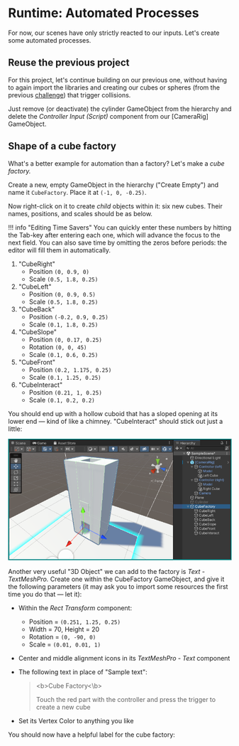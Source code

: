 # Runtime: Automated Processes

For now, our scenes have only strictly reacted to our inputs. Let's create some automated processes.

## Reuse the previous project

For this project, let's continue building on our previous one, without having to again import the libraries and creating our cubes or spheres (from the previous [challenge](2-vr-interaction.md/#switching-colors-of-a-material)) that trigger collisions.

Just remove (or deactivate) the cylinder GameObject from the hierarchy and delete the *Controller Input (Script)* component from our \[CameraRig\] GameObject.

## Shape of a cube factory

What's a better example for automation than a factory? Let's make a *cube factory.*

Create a new, empty GameObject in the hierarchy ("Create Empty") and name it `CubeFactory`. Place it at `(-1, 0, -0.25)`.

Now right-click on it to create *child* objects within it: six new cubes. Their names, positions, and scales should be as below.

!!! info "Editing Time Savers"
    You can quickly enter these numbers by hitting the Tab-key after entering each one, which will advance the focus to the next field. You can also save time by omitting the zeros before periods: the editor will fill them in automatically.

1. "CubeRight"
	+ Position `(0, 0.9, 0)`
    + Scale `(0.5, 1.8, 0.25)`
2. "CubeLeft"
	+ Position `(0, 0.9, 0.5)`
    + Scale `(0.5, 1.8, 0.25)`
3. "CubeBack"
	+ Position `(-0.2, 0.9, 0.25)`
    + Scale `(0.1, 1.8, 0.25)`
4. "CubeSlope"
	+ Position `(0, 0.17, 0.25)`
	+ Rotation `(0, 0, 45)`
    + Scale `(0.1, 0.6, 0.25)`
5. "CubeFront"
	+ Position `(0.2, 1.175, 0.25)`
    + Scale `(0.1, 1.25, 0.25)`
6. "CubeInteract"
	+ Position `(0.21, 1, 0.25)`
    + Scale `(0.1, 0.2, 0.2)`

You should end up with a hollow cuboid that has a sloped opening at its lower end — kind of like a chimney. "CubeInteract" should stick out just a little:

![Cube factory](3-runtime/1-cube-factory.png "A cube factory, ready to produce")

Another very useful "3D Object" we can add to the factory is *Text - TextMeshPro.* Create one within the CubeFactory GameObject, and give it the following parameters (it may ask you to import some resources the first time you do that — let it):

+ Within the *Rect Transform* component:
    + Position = `(0.251, 1.25, 0.25)`
    + Width = 70, Height = 20
    + Rotation = `(0, -90, 0)`
    + Scale = `(0.01, 0.01, 1)`
+ Center and middle alignment icons in its *TextMeshPro - Text* component
+ The following text in place of "Sample text":

    > &lt;b>Cube Factory<\b>
    >
    > Touch the red part with the controller and press the trigger to create a new cube
+ Set its Vertex Color to anything you like

You should now have a helpful label for the cube factory:

